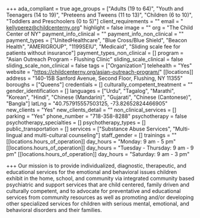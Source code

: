 +++
ada_compliant = true
age_groups = ["Adults (19 to 64)", "Youth and Teenagers (14 to 19)", "Preteens and Tweens (11 to 13)", "Children (6 to 10)", "Toddlers and Preschoolers (0 to 5)"]
client_requirements = ""
email = " kellyperez@childcenterny.org"
highlight = false
image = ""
org = "The Child Center of NY"
payment_info_clinical = ""
payment_info_non_clinical = ""
payment_types = ["UnitedHealthcare", "Blue Cross/Blue Shield", "Beacon Health", "AMERIGROUP", "1199SEIU", "Medicaid", "Sliding scale fee for patients without insurance"]
payment_types_non_clinical = []
program = "Asian Outreach Program - Flushing Clinic"
sliding_scale_clinical = false
sliding_scale_non_clinical = false
tags = ["Organization"]
telehealth = "Yes"
website = "https://childcenterny.org/asian-outreach-program/"
[[locations]]
address = "140-15B Sanford Avenue, Second Floor, Flushing, NY 11355"
boroughs = ["Queens"]
credentials = []
culturally_competent_treatment = ""
gender_identification = []
languages = ["Urdu", "Tagalog", "Marathi", "Korean", "Hindi", "Chinese (Mandarin)", "Gujarati", "Chinese (Cantonese)", "Bangla"]
latLng = "40.757915557503125, -73.82652824466905"
new_clients = "Yes"
new_clients_detail = ""
non_clinical_services = []
parking = "Yes"
phone_number = "718-358-8288"
psychotherapy = false
psychotherapy_specialties = []
psychotherapy_types = []
public_transportation = []
services = ["Substance Abuse Services", "Multi-lingual and multi-cultural counseling"]
staff_gender = []
trainings = ""
[[locations.hours_of_operation]]
day_hours = "Monday: 9 am - 5 pm"
[[locations.hours_of_operation]]
day_hours = "Tuesday - Thursday: 9 am - 9 pm"
[[locations.hours_of_operation]]
day_hours = "Saturday: 9 am - 3 pm"

+++
Our mission is to provide individualized, diagnostic, therapeutic, and educational services for the emotional and behavioral issues children exhibit in the home, school, and community via integrated community based psychiatric and support services that are child centered, family driven and culturally competent, and to advocate for preventative and educational services from community resources as well as promoting and/or developing other specialized services for children with serious mental, emotional, and behavioral disorders and their families.